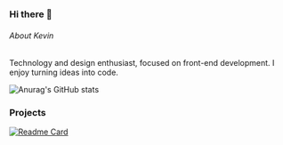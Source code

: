 ### Hi there 👋

###### About Kevin  
Technology and design enthusiast, focused on front-end development. I enjoy turning ideas into code.

![Anurag's GitHub stats](https://github-readme-stats.vercel.app/api?username=kevincamussi&theme=codeSTACKr&show_icons=true)

### Projects

[![Readme Card](https://github-readme-stats.vercel.app/api/pin/?username=kevincamussi&repo=efood-readme-stats&theme=codeSTACKr)](https://github.com/anuraghazra/github-readme-stats)
